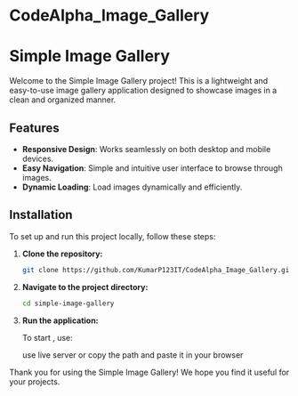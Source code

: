 # CodeAlpha_Image_Gallery

# Simple Image Gallery

Welcome to the Simple Image Gallery project! This is a lightweight and easy-to-use image gallery application designed to showcase images in a clean and organized manner.

## Features

- **Responsive Design**: Works seamlessly on both desktop and mobile devices.
- **Easy Navigation**: Simple and intuitive user interface to browse through images.
- **Dynamic Loading**: Load images dynamically and efficiently.

  
## Installation

To set up and run this project locally, follow these steps:

1. **Clone the repository:**

    ```bash
    git clone https://github.com/KumarP123IT/CodeAlpha_Image_Gallery.git
    ```

2. **Navigate to the project directory:**

    ```bash
    cd simple-image-gallery
    ````

4. **Run the application:**

    To start , use:

    use live server or copy the path and paste it in your browser 
    
Thank you for using the Simple Image Gallery! We hope you find it useful for your projects.
